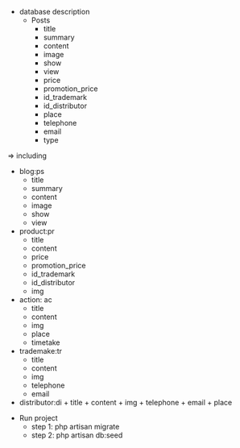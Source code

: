 - database description
  * Posts
    + title
    + summary
    + content
    + image
    + show
    + view
    + price
    + promotion_price
    + id_trademark
    + id_distributor
    + place
    + telephone
    + email
    + type
  
=> including
  * blog:ps
    + title
    + summary
    + content
    + image
    + show
    + view
  * product:pr
    + title
    + content
    + price
    + promotion_price
    + id_trademark
    + id_distributor
    + img
  * action: ac
    + title
    + content
    + img
    + place
    + timetake
  * trademake:tr
    + title
    + content
    + img
    + telephone
    + email
   * distributor:di
    + title
    + content
    + img
    + telephone
    + email
    + place

- Run project
  + step 1: php artisan migrate
  + step 2: php artisan db:seed


